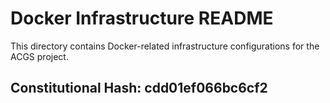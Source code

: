 # Docker Infrastructure README

This directory contains Docker-related infrastructure configurations for the ACGS project.

## Constitutional Hash: cdd01ef066bc6cf2
